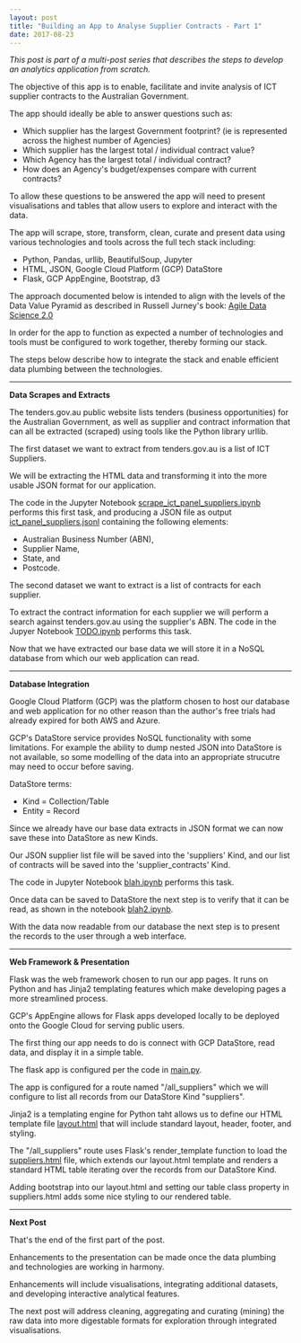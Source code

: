 ```yaml
---
layout: post
title: "Building an App to Analyse Supplier Contracts - Part 1"
date: 2017-08-23
---
```


*This post is part of a multi-post series that describes the steps to develop an analytics application from scratch.*

The objective of this app is to enable, facilitate and invite analysis of ICT supplier contracts to the Australian Government.

The app should ideally be able to answer questions such as:
- Which supplier has the largest Government footprint? (ie is represented across the highest number of Agencies)
- Which supplier has the largest total / individual contract value?
- Which Agency has the largest total / individual contract?
- How does an Agency's budget/expenses compare with current contracts?

To allow these questions to be answered the app will need to present visualisations and tables that allow users to explore and interact with the data.

The app will scrape, store, transform, clean, curate and present data using various technologies and tools across the full tech stack including: 
- Python, Pandas, urllib, BeautifulSoup, Jupyter
- HTML, JSON, Google Cloud Platform (GCP) DataStore
- Flask, GCP AppEngine, Bootstrap, d3

The approach documented below is intended to align with the levels of the Data Value Pyramid as described in Russell Jurney's book: [Agile Data Science 2.0](http://shop.oreilly.com/product/0636920051619.do)

In order for the app to function as expected a number of technologies and tools must be configured to work together, thereby forming our stack.

The steps below describe how to integrate the stack and enable efficient data plumbing between the technologies.


---
**Data Scrapes and Extracts**

The tenders.gov.au public website lists tenders (business opportunities) for the Australian Government, as well as supplier and contract information that can all be extracted (scraped) using tools like the Python library urllib.

The first dataset we want to extract from tenders.gov.au is a list of ICT Suppliers.

We will be extracting the HTML data and transforming it into the more usable JSON format for our application.

The code in the Jupyter Notebook [scrape_ict_panel_suppliers.ipynb](https://github.com/mwportfolio/ICT-Supplier-Analysis/blob/master/jupyter_notebooks/scrape_ict_panel_suppliers.ipynb) performs this first task, and producing a JSON file as output [ict_panel_suppliers.jsonl](https://github.com/mwportfolio/ICT-Supplier-Analysis/blob/master/datasets/ict_panel_suppliers.jsonl) containing the following elements:

- Australian Business Number (ABN),
- Supplier Name, 
- State, and
- Postcode.

The second dataset we want to extract is a list of contracts for each supplier.

To extract the contract information for each supplier we will perform a search against tenders.gov.au using the supplier's ABN. The code in the Jupyer Notebook [TODO.ipynb](https://github.com/mwportfolio/blob/master/jupyter_notebooks/TODO.ipynb) performs this task.

Now that we have extracted our base data we will store it in a NoSQL database from which our web application can read. 


---
**Database Integration**

Google Cloud Platform (GCP) was the platform chosen to host our database and web application for no other reason than the author's free trials had already expired for both AWS and Azure.

GCP's DataStore service provides NoSQL functionality with some limitations. For example the ability to dump nested JSON into DataStore is not available, so some modelling of the data into an appropriate strucutre may need to occur before saving. 

DataStore terms:
- Kind = Collection/Table
- Entity = Record

Since we already have our base data extracts in JSON format we can now save these into DataStore as new Kinds. 

Our JSON supplier list file will be saved into the 'suppliers' Kind, and our list of contracts will be saved into the 'supplier_contracts' Kind.

The code in Jupyter Notebook [blah.ipynb](blah.ipynb) performs this task.

Once data can be saved to DataStore the next step is to verify that it can be read, as shown in the notebook [blah2.ipynb](blah2.ipynb).

With the data now readable from our database the next step is to present the records to the user through a web interface.


---
**Web Framework & Presentation**

Flask was the web framework chosen to run our app pages. It runs on Python and has Jinja2 templating features which make developing pages a more streamlined process.

GCP's AppEngine allows for Flask apps developed locally to be deployed onto the Google Cloud for serving public users.

The first thing our app needs to do is connect with GCP DataStore, read data, and display it in a simple table.

The flask app is configured per the code in [main.py](https://github.com/mwportfolio/ICT-Supplier-Analysis/blob/master/code/python/main.py).

The app is configured for a route named "/all_suppliers" which we will configure to list all records from our DataStore Kind "suppliers".

Jinja2 is a templating engine for Python taht allows us to define our HTML template file [layout.html](https://github.com/mwportfolio/ICT-Supplier-Analysis/blob/master/jinja2/layout.html) that will include standard layout, header, footer, and styling.

The "/all_suppliers" route uses Flask's render_template function to load the [suppliers.html](https://github.com/mwportfolio/ICT-Supplier-Analysis/blob/master/jinja2/suppliers.html) file, which extends our layout.html template and renders a standard HTML table iterating over the records from our DataStore Kind. 

Adding bootstrap into our layout.html and setting our table class property in suppliers.html adds some nice styling to our rendered table.


---
**Next Post**

That's the end of the first part of the post.

Enhancements to the presentation can be made once the data plumbing and technologies are working in harmony.

Enhancements will include visualisations, integrating additional datasets, and developing interactive analytical features.

The next post will address cleaning, aggregating and curating (mining) the raw data into more digestable formats for exploration through integrated visualisations.

